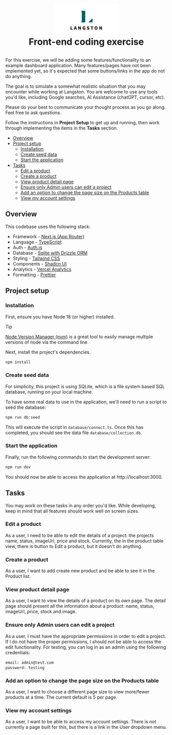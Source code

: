 <img src="public/Langston-Logo.jpg" width="200" style="margin: 0 auto; display:block"/>
<h1 style="text-align: center; margin:0;">Front-end coding exercise</h1>
<br />

For this exercise, we will be adding some features/functionality to an example dashboard application. Many
features/pages have not been implemented yet, so it's expected that some buttons/links in the app do not do anything.

The goal is to
simulate a somewhat realistic situation that you may encounter while working at Langston. You are welcome to use any
tools you'd like, including Google searches, AI Assistance (chatGPT, cursor, etc).

Please do your best to communicate your thought process as you go along. Feel free to ask questions.

Follow the instructions in **Project Setup** to get up and running, then work through implementing the items in the
**Tasks** section.

<!-- toc -->

- [Overview](#overview)
- [Project setup](#project-setup)
  * [Installation](#installation)
  * [Create seed data](#create-seed-data)
  * [Start the application](#start-the-application)
- [Tasks](#tasks)
  * [Edit a product](#edit-a-product)
  * [Create a product](#create-a-product)
  * [View product detail page](#view-product-detail-page)
  * [Ensure only Admin users can edit a project](#ensure-only-admin-users-can-edit-a-project)
  * [Add an option to change the page size on the Products table](#add-an-option-to-change-the-page-size-on-the-products-table)
  * [View my account settings](#view-my-account-settings)

<!-- tocstop -->

## Overview

This codebase uses the following stack:

- Framework - [Next.js (App Router)](https://nextjs.org)
- Language - [TypeScript](https://www.typescriptlang.org)
- Auth - [Auth.js](https://authjs.dev)
- Database - [Sqlite with Drizzle ORM](https://orm.drizzle.team/docs/get-started-sqlite)
- Styling - [Tailwind CSS](https://tailwindcss.com)
- Components - [Shadcn UI](https://ui.shadcn.com/)
- Analytics - [Vercel Analytics](https://vercel.com/analytics)
- Formatting - [Prettier](https://prettier.io)

## Project setup

### Installation

First, ensure you have Node 18 (or higher) installed.

> [!TIP]
> [Node Version Manager (nvm)](https://github.com/nvm-sh/nvm) is a great tool to easily manage multiple
> versions of node
> via the command line

Next, install the project's dependencies.

```bash
npm install
```

### Create seed data

For simplicity, this project is using SQLite, which is a file system based SQL database, running on your local machine.

To have some real data to use in the application, we'll need to run a script to seed the database:

```bash
npm run db:seed
```

This will execute the script in `database/connect.ts`. Once this has completed, you should see the data file
`database/collection.db`.

### Start the application

Finally, run the following commands to start the development server:

```bash
npm run dev
```

You should now be able to access the application at http://localhost:3000.

## Tasks

You may work on these tasks in any order you'd like. While developing, keep in mind that all features should work well
on screen sizes.

### Edit a product

As a user, I need to be able to edit the details of a project: the projects name, status, imageUrl, price and stock.
Currently, the in the product table view, there is button to Edit a product, but it doesn't do anything.

### Create a product

As a user, I want to add create new product and be able to see it in the Product list.

### View product detail page

As a user, I want to view the details of a product on its own page. The detail page should present all the
information about a product: name, status, imageUrl, price, stock and image.

### Ensure only Admin users can edit a project

As a user, I must have the appropriate permissions in order to edit a project. If I do not have the proper permissions,
I should not be able to access the edit functionality.
For testing, you can log in as an admin using the following credentials:

```
email: admin@test.com
password: testing
```

### Add an option to change the page size on the Products table

As a user, I want to choose a different page size to view more/fewer products at a time. The current default is 5 per
page.

### View my account settings

As a user, I want to be able to access my account settings. There is not currently a page built for this, but there is a
link in the User dropdown menu.
